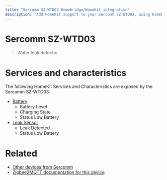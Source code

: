 ```yaml
---
title: "Sercomm SZ-WTD03 Homebridge/HomeKit integration"
description: "Add HomeKit support to your Sercomm SZ-WTD03, using Homebridge, Zigbee2MQTT and homebridge-z2m."
---
```

<!---
This file has been GENERATED using src/docgen/docgen.ts
DO NOT EDIT THIS FILE MANUALLY!
-->
# Sercomm SZ-WTD03
> Water leak detector


# Services and characteristics
The following HomeKit Services and Characteristics are exposed by
the Sercomm SZ-WTD03

* [Battery](../../battery.md)
  * Battery Level
  * Charging State
  * Status Low Battery
* [Leak Sensor](../../sensors.md)
  * Leak Detected
  * Status Low Battery


# Related
* [Other devices from Sercomm](../index.md#sercomm)
* [Zigbee2MQTT documentation for this device](https://www.zigbee2mqtt.io/devices/SZ-WTD03.html)